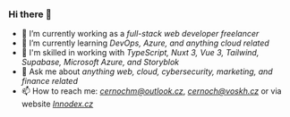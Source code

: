 ### Hi there 👋

- 💼 I’m currently working as a *full-stack web developer freelancer*
- 🌱 I’m currently learning *DevOps, Azure, and anything cloud related*
- 🚀 I'm skilled in working with *TypeScript, Nuxt 3, Vue 3, Tailwind, Supabase, Microsoft Azure, and Storyblok*
- 💬 Ask me about *anything web, cloud, cybersecurity, marketing, and finance related*
- 📫 How to reach me: *[cernochm@outlook.cz](mailto:cernochm@outlook.cz)*, *[cernoch@voskh.cz](mailto:cernochm@cernoch@voskh.cz)* or via website *[Innodex.cz](https://innodex.cz)*
